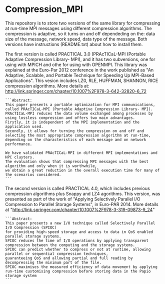 # Compression_MPI
This repository is to store two versions of the same library for compressing at run-time MPI messages using different compression algorithms. The compression is adaptive, so it turns on and off dependeding on the: data size of the message, network speed, data type of the message. Both versions have instructions (README.txt) about how to install them.

The first version is called PRACTICAL 3.0 (PRAcTICaL-MPI (Portable Adaptive Compression Library- MPI), and it has two subversions, one for using with MPICH and othe for using with OPENMPI. This library was explained at the Euro-Par 2012 conference in the work published as "An Adaptive, Scalable, and Portable Technique for Speeding Up MPI-Based Applications". This vesion includes LZ0, RLE, HUFFMAN, SHANNON, RICE compression algorithms. More details at: http://link.springer.com/chapter/10.1007%2F978-3-642-32820-6_72

	```Abstract:
	This paper presents a portable optimization for MPI communications, called PRAcTICaL-MPI (Portable Adaptive Compression Library- MPI). 
	PRAcTICaL-MPI reduces the data volume exchanged among processes by using lossless compression and offers two main advantages. 
	Firstly, it is independent of the MPI implementation and the application used. 
	Secondly, it allows for turning the compression on and off and selecting the most appropriate compression algorithm at run-time, depending on the characteristics of each message and on network performance.
	
	We have validated PRAcTICaL-MPI in different MPI implementations and HPC clusters. 
	The evaluation shows that compressing MPI messages with the best algorithm and only when it is worthwhile,
	we obtain a great reduction in the overall execution time for many of the scenarios considered.
	```
The second version is called PRACTICAL 4.0, which includes previous compression algorithms plus Snappy and LZ4 agorithms. This version, was presented as part of the work of "Applying Selectively Parallel I/O Compression to Parallel Storage Systems", in Euro-PAR 2014. More details at "http://link.springer.com/chapter/10.1007%2F978-3-319-09873-9_24"

	```Abstract:
	This paper presents a new I/O technique called Selectively Parallel I/O Compression (SPIOC)
	for providing high-speed storage and access to data in QoS enabled parallel storage systems. 
	SPIOC reduces the time of I/O operations by applying transparent compression between the computing and the storage systems. 
	SPIOC can predict whether to compress or not at runtime, allowing parallel or sequential compression techniques, 
	guaranteeing QoS and allowing partial and full reading by decompressing the minimum part of the file. 
	SPIOC maximises the measured efficiency of data movement by applying run-time customising compression before storing data in the Papio storage system
	```
